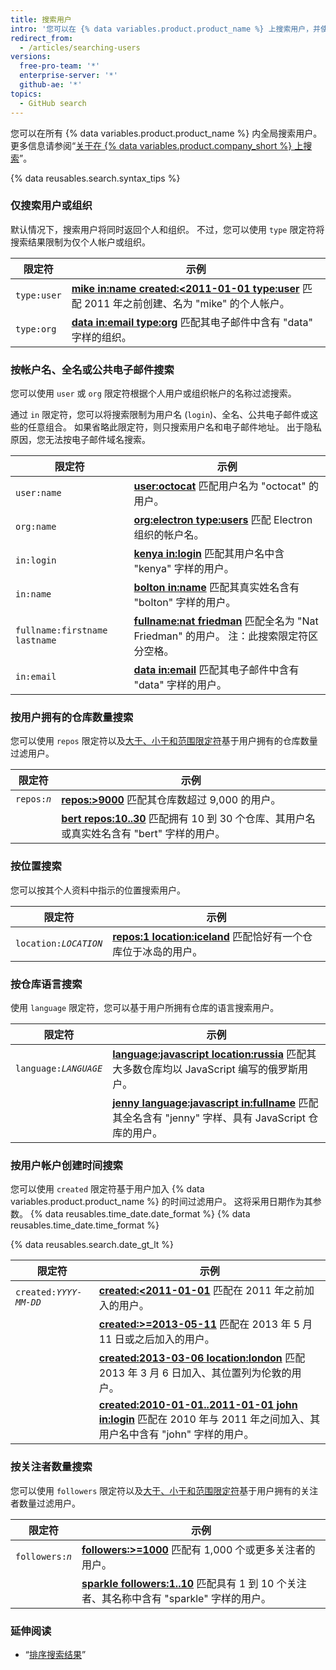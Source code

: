 ```yaml
---
title: 搜索用户
intro: '您可以在 {% data variables.product.product_name %} 上搜索用户，并使用这些用户搜索限定符的任意组合缩小结果范围。'
redirect_from:
  - /articles/searching-users
versions:
  free-pro-team: '*'
  enterprise-server: '*'
  github-ae: '*'
topics:
  - GitHub search
---
```


您可以在所有 {% data variables.product.product_name %} 内全局搜索用户。 更多信息请参阅“[关于在 {% data variables.product.company_short %} 上搜索](/articles/about-searching-on-github)”。

{% data reusables.search.syntax_tips %}

### 仅搜索用户或组织

默认情况下，搜索用户将同时返回个人和组织。 不过，您可以使用 `type` 限定符将搜索结果限制为仅个人帐户或组织。

| 限定符         | 示例                                                                                                                                                                                |
| ----------- | --------------------------------------------------------------------------------------------------------------------------------------------------------------------------------- |
| `type:user` | [**mike in:name created:&lt;2011-01-01 type:user**](https://github.com/search?q=mike+in:name+created%3A%3C2011-01-01+type%3Auser&type=Users) 匹配 2011 年之前创建、名为 "mike" 的个人帐户。 |
| `type:org`  | [**data in:email type:org**](https://github.com/search?q=data+in%3Aemail+type%3Aorg&type=Users) 匹配其电子邮件中含有 "data" 字样的组织。                                                          |

### 按帐户名、全名或公共电子邮件搜索

您可以使用 `user` 或 `org` 限定符根据个人用户或组织帐户的名称过滤搜索。

通过 `in` 限定符，您可以将搜索限制为用户名 (`login`)、全名、公共电子邮件或这些的任意组合。 如果省略此限定符，则只搜索用户名和电子邮件地址。 出于隐私原因，您无法按电子邮件域名搜索。

| 限定符                           | 示例                                                                                                                                  |
| ----------------------------- | ----------------------------------------------------------------------------------------------------------------------------------- |
| `user:name`                   | [**user:octocat**](https://github.com/search?q=user%3Aoctocat&type=Users) 匹配用户名为 "octocat" 的用户。                                     |
| `org:name`                    | [**org:electron type:users**](https://github.com/search?q=org%3Aelectron+type%3Ausers&type=Users) 匹配 Electron 组织的帐户名。               |
| `in:login`                    | [**kenya in:login**](https://github.com/search?q=kenya+in%3Alogin&type=Users) 匹配其用户名中含 "kenya" 字样的用户。                               |
| `in:name`                     | [**bolton in:name**](https://github.com/search?q=bolton+in%3Afullname&type=Users) 匹配其真实姓名含有 "bolton" 字样的用户。                         |
| `fullname:firstname lastname` | [**fullname:nat friedman**](https://github.com/search?q=fullname%3Anat+friedman&type=Users) 匹配全名为 "Nat Friedman" 的用户。 注：此搜索限定符区分空格。 |
| `in:email`                    | [**data in:email**](https://github.com/search?q=data+in%3Aemail&type=Users&utf8=%E2%9C%93) 匹配其电子邮件中含有 "data" 字样的用户。                 |

### 按用户拥有的仓库数量搜索

您可以使用 `repos` 限定符以及[大于、小于和范围限定符](/articles/understanding-the-search-syntax)基于用户拥有的仓库数量过滤用户。

| 限定符                       | 示例                                                                                                                             |
| ------------------------- | ------------------------------------------------------------------------------------------------------------------------------ |
| <code>repos:<em>n</em></code> | [**repos:>9000**](https://github.com/search?q=repos%3A%3E%3D9000&type=Users) 匹配其仓库数超过 9,000 的用户。                               |
|                           | [**bert repos:10..30**](https://github.com/search?q=bert+repos%3A10..30&type=Users) 匹配拥有 10 到 30 个仓库、其用户名或真实姓名含有 "bert" 字样的用户。 |

### 按位置搜索

您可以按其个人资料中指示的位置搜索用户。

| 限定符                       | 示例                                                                                                                    |
| ------------------------- | --------------------------------------------------------------------------------------------------------------------- |
| <code>location:<em>LOCATION</em></code> | [**repos:1 location:iceland**](https://github.com/search?q=repos%3A1+location%3Aiceland&type=Users) 匹配恰好有一个仓库位于冰岛的用户。 |

### 按仓库语言搜索

使用 `language` 限定符，您可以基于用户所拥有仓库的语言搜索用户。

| 限定符                       | 示例                                                                                                                                                                    |
| ------------------------- | --------------------------------------------------------------------------------------------------------------------------------------------------------------------- |
| <code>language:<em>LANGUAGE</em></code> | [**language:javascript location:russia**](https://github.com/search?q=language%3Ajavascript+location%3Arussia&type=Users) 匹配其大多数仓库均以 JavaScript 编写的俄罗斯用户。             |
|                           | [**jenny language:javascript in:fullname**](https://github.com/search?q=jenny+language%3Ajavascript+in%3Afullname&type=Users) 匹配其全名含有 "jenny" 字样、具有 JavaScript 仓库的用户。 |

### 按用户帐户创建时间搜索

您可以使用 `created` 限定符基于用户加入 {% data variables.product.product_name %} 的时间过滤用户。 这将采用日期作为其参数。 {% data reusables.time_date.date_format %} {% data reusables.time_date.time_format %}

{% data reusables.search.date_gt_lt %}

| 限定符                       | 示例                                                                                                                                                                                          |
| ------------------------- | ------------------------------------------------------------------------------------------------------------------------------------------------------------------------------------------- |
| <code>created:<em>YYYY-MM-DD</em></code> | [**created:<2011-01-01**](https://github.com/search?q=created%3A%3C2011-01-01&type=Users) 匹配在 2011 年之前加入的用户。                                                                                |
|                           | [**created:>=2013-05-11**](https://github.com/search?q=created%3A%3E%3D2013-05-11&type=Users) 匹配在 2013 年 5 月 11 日或之后加入的用户。                                                                  |
|                           | [**created:2013-03-06 location:london**](https://github.com/search?q=created%3A2013-03-06+location%3Alondon&type=Users) 匹配 2013 年 3 月 6 日加入、其位置列为伦敦的用户。                                     |
|                           | [**created:2010-01-01..2011-01-01 john in:login**](https://github.com/search?q=created%3A2010-01-01..2011-01-01+john+in%3Ausername&type=Users) 匹配在 2010 年与 2011 年之间加入、其用户名中含有 "john" 字样的用户。 |

### 按关注者数量搜索

您可以使用 `followers` 限定符以及[大于、小于和范围限定符](/articles/understanding-the-search-syntax)基于用户拥有的关注者数量过滤用户。

| 限定符                       | 示例                                                                                                                                       |
| ------------------------- | ---------------------------------------------------------------------------------------------------------------------------------------- |
| <code>followers:<em>n</em></code> | [**followers:>=1000**](https://github.com/search?q=followers%3A%3E%3D1000&type=Users) 匹配有 1,000 个或更多关注者的用户。                              |
|                           | [**sparkle followers:1..10**](https://github.com/search?q=sparkle+followers%3A1..10&type=Users) 匹配具有 1 到 10 个关注者、其名称中含有 "sparkle" 字样的用户。 |

### 延伸阅读

- “[排序搜索结果](/articles/sorting-search-results/)”
